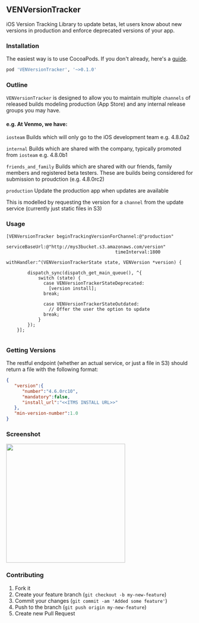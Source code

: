 ## VENVersionTracker

iOS Version Tracking Library to update betas, let users know about new versions in production and enforce deprecated versions of your app.

### Installation
The easiest way is to use CocoaPods. If you don't already, here's a [guide](http://guides.cocoapods.org/using/getting-started.html).
``` ruby
pod 'VENVersionTracker', '~>0.1.0'
```

### Outline
`VENVersionTracker` is designed to allow you to maintain multiple `channels` of released builds modeling production (App Store) and any internal release groups you may have.

#### e.g. At Venmo, we have:

`iosteam` Builds which will only go to the iOS development team e.g. 4.8.0a2

`internal` Builds which are shared with the company, typically promoted from `iosteam` e.g. 4.8.0b1

`friends_and_family` Builds which are shared with our friends, family members and registered beta testers. These are builds being considered for submission to proudction (e.g. 4.8.0rc2)

`production` Update the production app when updates are available

This is modelled by requesting the version for a `channel` from the update service (currently just static files in S3)

### Usage
``` objc
[VENVersionTracker beginTrackingVersionForChannel:@"production"
                                       serviceBaseUrl:@"http://mys3bucket.s3.amazonaws.com/version"
                                         timeInterval:1800
                                          withHandler:^(VENVersionTrackerState state, VENVersion *version) {
                                          
        dispatch_sync(dispatch_get_main_queue(), ^{
            switch (state) {
              case VENVersionTrackerStateDeprecated:
                [version install];
              break;
              
              case VENVersionTrackerStateOutdated:
                // Offer the user the option to update
              break;
            }
        });
    }];
    
```

### Getting Versions
The restful endpoint (whether an actual service, or just a file in S3) should return a file with the following format:
``` json
{
   "version":{
      "number":"4.6.0rc10",
      "mandatory":false,
      "install_url":"<<ITMS INSTALL URL>>"
   },
   "min-version-number":1.0 
}
```
### Screenshot
<img src="http://f.cl.ly/items/3B0o3D2z2n230y0O2r3y/iOS%20Simulator%20Screen%20shot%20Jan%2018,%202014,%206.51.36%20PM.png" align="middle" width="320" />


### Contributing

1. Fork it
2. Create your feature branch (`git checkout -b my-new-feature`)
3. Commit your changes (`git commit -am 'Added some feature'`)
4. Push to the branch (`git push origin my-new-feature`)
5. Create new Pull Request
